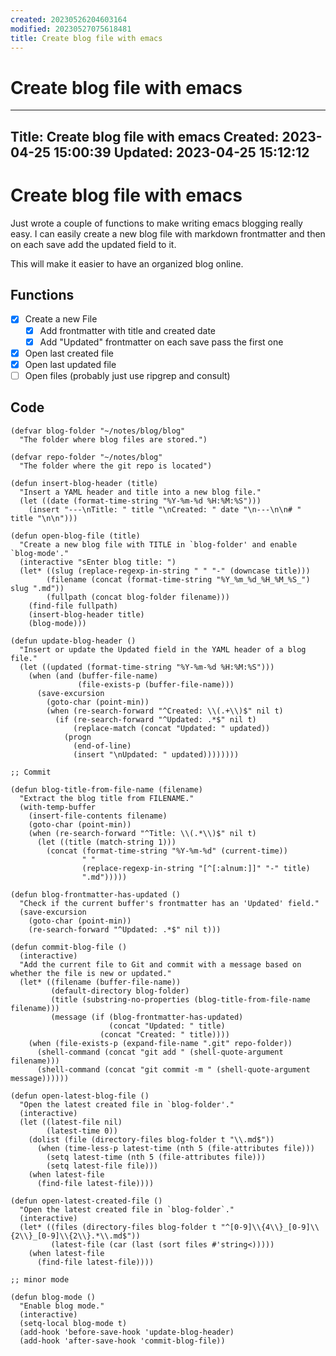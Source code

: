 ```yaml
---
created: 20230526204603164
modified: 20230527075618481
title: Create blog file with emacs
---
```


# Create blog file with emacs

---
Title: Create blog file with emacs
Created: 2023-04-25 15:00:39
Updated: 2023-04-25 15:12:12
---

# Create blog file with emacs

Just wrote a couple of functions to make writing emacs blogging really
easy. I can easily create a new blog file with markdown frontmatter
and then on each save add the updated field to it.

This will make it easier to have an organized blog online.


## Functions

- [x] Create a new File
  - [x] Add frontmatter with title and created date
  - [x] Add "Updated" frontmatter on each save pass the first one
- [x] Open last created file
- [x] Open last updated file
- [ ] Open files (probably just use ripgrep and consult)

## Code

```elisp
(defvar blog-folder "~/notes/blog/blog"
  "The folder where blog files are stored.")

(defvar repo-folder "~/notes/blog"
  "The folder where the git repo is located")

(defun insert-blog-header (title)
  "Insert a YAML header and title into a new blog file."
  (let ((date (format-time-string "%Y-%m-%d %H:%M:%S")))
    (insert "---\nTitle: " title "\nCreated: " date "\n---\n\n# " title "\n\n")))

(defun open-blog-file (title)
  "Create a new blog file with TITLE in `blog-folder' and enable `blog-mode'."
  (interactive "sEnter blog title: ")
  (let* ((slug (replace-regexp-in-string " " "-" (downcase title)))
        (filename (concat (format-time-string "%Y_%m_%d_%H_%M_%S_") slug ".md"))
        (fullpath (concat blog-folder filename)))
    (find-file fullpath)
    (insert-blog-header title)
    (blog-mode)))

(defun update-blog-header ()
  "Insert or update the Updated field in the YAML header of a blog file."
  (let ((updated (format-time-string "%Y-%m-%d %H:%M:%S")))
    (when (and (buffer-file-name)
               (file-exists-p (buffer-file-name)))
      (save-excursion
        (goto-char (point-min))
        (when (re-search-forward "^Created: \\(.+\\)$" nil t)
          (if (re-search-forward "^Updated: .*$" nil t)
              (replace-match (concat "Updated: " updated))
            (progn
              (end-of-line)
              (insert "\nUpdated: " updated))))))))

;; Commit

(defun blog-title-from-file-name (filename)
  "Extract the blog title from FILENAME."
  (with-temp-buffer
    (insert-file-contents filename)
    (goto-char (point-min))
    (when (re-search-forward "^Title: \\(.*\\)$" nil t)
      (let ((title (match-string 1)))
        (concat (format-time-string "%Y-%m-%d" (current-time))
                " "
                (replace-regexp-in-string "[^[:alnum:]]" "-" title)
                ".md")))))

(defun blog-frontmatter-has-updated ()
  "Check if the current buffer's frontmatter has an 'Updated' field."
  (save-excursion
    (goto-char (point-min))
    (re-search-forward "^Updated: .*$" nil t)))

(defun commit-blog-file ()
  (interactive)
  "Add the current file to Git and commit with a message based on whether the file is new or updated."
  (let* ((filename (buffer-file-name))
         (default-directory blog-folder)
         (title (substring-no-properties (blog-title-from-file-name filename)))
         (message (if (blog-frontmatter-has-updated)
                      (concat "Updated: " title)
                    (concat "Created: " title))))
    (when (file-exists-p (expand-file-name ".git" repo-folder))
      (shell-command (concat "git add " (shell-quote-argument filename)))
      (shell-command (concat "git commit -m " (shell-quote-argument message))))))

(defun open-latest-blog-file ()
  "Open the latest created file in `blog-folder'."
  (interactive)
  (let ((latest-file nil)
        (latest-time 0))
    (dolist (file (directory-files blog-folder t "\\.md$"))
      (when (time-less-p latest-time (nth 5 (file-attributes file)))
        (setq latest-time (nth 5 (file-attributes file)))
        (setq latest-file file)))
    (when latest-file
      (find-file latest-file))))

(defun open-latest-created-file ()
  "Open the latest created file in `blog-folder`."
  (interactive)
  (let* ((files (directory-files blog-folder t "^[0-9]\\{4\\}_[0-9]\\{2\\}_[0-9]\\{2\\}.*\\.md$"))
         (latest-file (car (last (sort files #'string<)))))
    (when latest-file
      (find-file latest-file))))

;; minor mode

(defun blog-mode ()
  "Enable blog mode."
  (interactive)
  (setq-local blog-mode t)
  (add-hook 'before-save-hook 'update-blog-header)
  (add-hook 'after-save-hook 'commit-blog-file))
```

